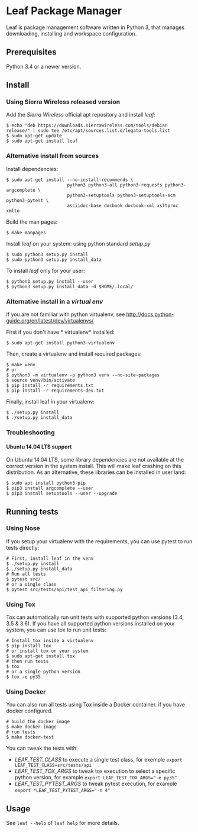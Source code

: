 # Leaf Package Manager

Leaf is package management software written in Python 3, that manages downloading, installing and workspace configuration.


## Prerequisites

Python 3.4 or a newer version.

## Install

### Using Sierra Wireless released version

Add the *Sierra Wireless* official apt repository and install *leaf*:

```shell
$ echo "deb https://downloads.sierrawireless.com/tools/debian release/" | sudo tee /etc/apt/sources.list.d/legato-tools.list
$ sudo apt-get update
$ sudo apt-get install leaf
```

### Alternative install from sources

Install dependencies:

```shell
$ sudo apt-get install --no-install-recommends \
                       python3 python3-all python3-requests python3-argcomplete \
                       python3-setuptools python3-setuptools-scm python3-pytest \
                       asciidoc-base docbook docbook-xml xsltproc xmlto
```

Build the man pages:

```shell
$ make manpages
```

Install *leaf* on your system: using python standard *setup.py*

```shell
$ sudo python3 setup.py install
$ sudo python3 setup.py install_data
```

To install *leaf* only for your user:

```shell
$ python3 setup.py install --user
$ python3 setup.py install_data -d $HOME/.local/
```

### Alternative install in a *virtual env*

If you are not familiar with python virtualenv, see http://docs.python-guide.org/en/latest/dev/virtualenvs/

First if you don't have * virtualenv* installed:

```shell
$ sudo apt-get install python3-virtualenv
```

Then, create a virtualenv and install required packages:

```shell
$ make venv
# or
$ python3 -m virtualenv -p python3 venv --no-site-packages
$ source venv/bin/activate
$ pip install -r requirements.txt
$ pip install -r requirements-dev.txt
```

Finally, install leaf in your virtualenv:

```shell
$ ./setup.py install
$ ./setup.py install_data
```


### Troubleshooting

#### Ubuntu 14.04 LTS support

On Ubuntu 14.04 LTS, some library dependencies are not available at the correct version in the system
install. This will make leaf crashing on this distribution.
As an alternative, these libraries can be installed in user land:
```shell
$ sudo apt install python3-pip
$ pip3 install argcomplete --user
$ pip3 install setuptools --user --upgrade
```

## Running tests

### Using Nose

If you setup your virtualenv with the requirements, you can use pytest to run tests directly:

```shell
# First, install leaf in the venv
$ ./setup.py install
$ ./setup.py install_data
# Run all tests
$ pytest src/
# or a single class
$ pytest src/tests/api/test_api_filtering.py
```

### Using Tox

Tox can automatically run unit tests with supported python versions (3.4, 3.5 & 3.6).
If you have all supported python versions installed on your system, you can use tox to run unit tests:

```shell
# Install tox inside a virtualenv
$ pip install tox
# or install tox on your system
$ sudo apt-get install tox
# then run tests
$ tox
# or a single python version
$ tox -e py35
```

### Using Docker

You can also run all tests using Tox inside a Docker container. if you have docker configured.

```shell
# build the docker image
$ make docker-image
# run tests
$ make docker-test
```

You can tweak the tests with:
 - *LEAF_TEST_CLASS* to execute a single test class, for exemple `export LEAF_TEST_CLASS=src/tests/api`
 - *LEAF_TEST_TOX_ARGS* to tweak tox execution to select a specific python version, for example `export LEAF_TEST_TOX_ARGS="-e py35"`
 - *LEAF_TEST_PYTEST_ARGS* to tweak pytest execution, for example `export *LEAF_TEST_PYTEST_ARGS="-n 4"`


## Usage

See `leaf --help` of `leaf help` for more details.
